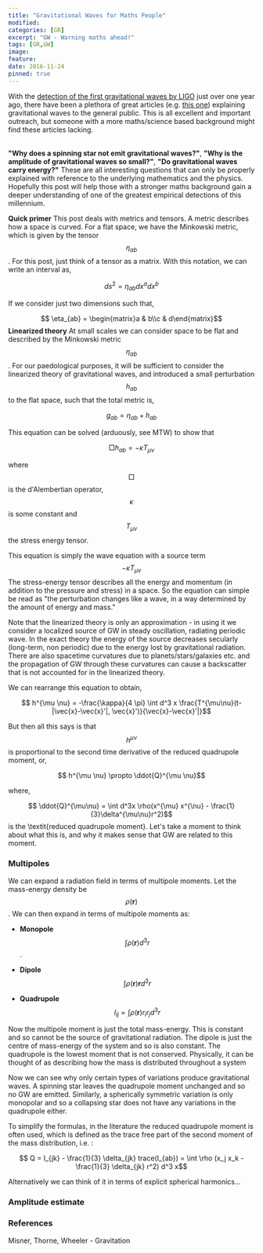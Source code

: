 ```yaml
---
title: "Gravitational Waves for Maths People"
modified:
categories: [GR]
excerpt: "GW - Warning maths ahead!"
tags: [GR,GW]
image:
feature:
date: 2016-11-24
pinned: true
---
```



With the [detection of the first gravitational waves by LIGO](https://www.nasa.gov/feature/goddard/2016/nsf-s-ligo-has-detected-gravitational-waves) just over one year ago, there have been a plethora of great articles (e.g. [this one](http://www.popsci.com/whats-so-important-about-gravitational-waves)) explaining gravitational waves to the general public. This is all excellent and important outreach, but someone with a more maths/science based background might find these articles lacking. <br> <br>

**"Why does a spinning star not emit gravitational waves?"**, **"Why is the amplitude of gravitational waves so small?"**, **"Do gravitational waves carry energy?"** These are all interesting questions that can only be properly explained with reference to the underlying mathematics and the physics. Hopefully this post will help those with a stronger maths background gain a deeper understanding of one of the greatest empirical detections of this millennium.

**Quick primer**
This post deals with metrics and tensors. A metric describes how a space is curved. For a flat space, we have the Minkowski metric, which is given by the tensor $$\eta_{ab}$$. For this post, just think of a tensor as a matrix. With this notation, we can write an interval as,

$$ ds^2 = \eta_{ab} dx^a dx^b$$  

If we consider just two dimensions such that,

$$ \eta_{ab} = \begin{matrix}a & b\\c & d\end{matrix}$$
**Linearized theory**
At small scales we can consider space to be flat and described by the Minkowski metric $$\eta_{ab}$$. For our paedological purposes, it will be sufficient to consider the linearized theory of gravitational waves, and introduced a small perturbation $$h_{ab}$$ to the flat space, such that the total metric is,

$$ g_{ab}=\eta_{ab}+h_{ab}$$

This equation can be solved (arduously, see MTW) to show that

$$ \Box h_{ab} = - \kappa T_{\mu \nu}$$

where $$ \Box$$ is the d'Alembertian operator, $$ \kappa $$ is some constant and $$ T_{\mu \nu}$$ the stress energy tensor.

This equation is simply the wave equation with a source term $$- \kappa T_{\mu \nu}$$ The stress-energy tensor describes all the energy and momentum (in addition to the pressure and stress) in a space. So the equation can simple be read as "the perturbation changes like a wave, in a way determined by the amount of energy and mass."

Note that the linearized theory is only an approximation - in using it we consider a localized source of GW in steady oscillation, radiating periodic wave. In the exact theory the energy of the source decreases secularly (long-term, non periodic) due to the energy lost by gravitational radiation. There are also spacetime curvatures due to planets/stars/galaxies etc. and the propagation of GW through these curvatures can cause a backscatter that is not accounted for in the linearized theory.

We can rearrange this equation to obtain,

$$ h^{\mu \nu} = -\frac{\kappa}{4 \pi} \int d^3 x \frac{T^{\mu\nu}(t-|\vec{x}-\vec{x}'|, \vec{x}')}{\vec{x}-\vec{x}'|}$$

But then all this says is that $$ h^{\mu \nu}$$ is proportional to the second time derivative of the reduced quadrupole moment, or,

$$ h^{\mu \nu} \propto \ddot{Q}^{\mu \nu}$$

where,

$$ \ddot{Q}^{\mu\nu} = \int d^3x \rho(x^{\mu} x^{\nu} - \frac{1}{3}\delta^{\mu\nu}r^2)$$
is the \textit{reduced quadrupole moment}. Let's take a moment to think about what this is, and why it makes sense that GW are related to this moment.


### Multipoles
We can expand a radiation field in terms of multipole moments. Let the mass-energy density be $$ \rho(\mathbf{r})$$. We can then expand in terms of multipole moments as:

* **Monopole** $$ \int \rho(\mathbf{r}) d^3r$$.

* **Dipole** $$ \int \rho(\mathbf{r}) \mathbf{r} d^3r$$

* **Quadrupole** $$ I_{ij} =\int \rho(\mathbf{r}) r_i r_jd^3r $$

Now the multipole moment is just the total mass-energy. This is constant and so cannot be the source of gravitational radiation. The dipole is just the centre of mass-energy of the system and so is also constant. The quadrupole is the lowest moment that is not conserved. Physically, it can be thought of as describing how the mass is distributed throughout a system

Now we can see why only certain types of variations produce gravitational waves. A spinning star leaves the quadrupole moment unchanged and so no GW are emitted. Similarly, a spherically symmetric variation is only monopolar and so a collapsing star does not have any variations in the quadrupole either.

To simplify the formulas, in the literature the reduced quadrupole moment is often used, which is defined as the trace free part of the second moment of the mass distribution, i.e. :

$$ Q = I_{jk} - \frac{1}{3} \delta_{jk} trace(I_{ab}) = \int \rho (x_j x_k - \frac{1}{3} \delta_{jk} r^2) d^3 x$$

Alternatively we can think of it in terms of explicit spherical harmonics...

### Amplitude estimate
### References
Misner, Thorne, Wheeler  - Gravitation
